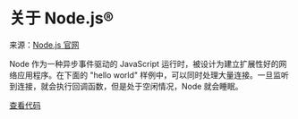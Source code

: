 # 关于 Node.js&reg;

来源：[Node.js 官网](https://nodejs.org/en/about/)

Node 作为一种异步事件驱动的 JavaScript 运行时，被设计为建立扩展性好的网络应用程序。在下面的 "hello world" 样例中，可以同时处理大量连接。一旦监听到连接，就会执行回调函数，但是处于空闲情况，Node 就会睡眠。

[查看代码](./hello-world.js)